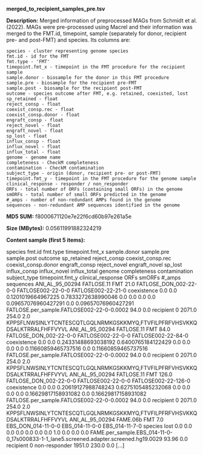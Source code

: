 **merged_to_recipient_samples_pre.tsv**

**Description:**	Merged information of preprocessed MAGs from Schmidt et al. (2022).
                        MAGs were pre-processed using Macrel and their information was merged to
                        the FMT.id, timepoint, sample (separately for donor, recipient pre- and post-FMT)
                        and species. Its columns are:

    species - cluster representing genome species
    fmt.id - id for the FMT
    fmt.type - 'FMT'
    timepoint.fmt_x - timepoint in the FMT procedure for the recipient sample
    sample.donor - biosample for the donor in this FMT procedure
    sample.pre - biosample for the recipient pre-FMT
    sample.post - biosample for the recipient post-FMT
    outcome - species outcome after FMT, e.g. retained, coexisted, lost
    sp_retained - float
    reject_consp - float
    coexist_consp.rec - float
    coexist_consp.donor - float
    engraft_consp - float
    reject_novel - float
    engraft_novel - float 
    sp_lost - float
    influx_consp - float
    influx_novel - float
    influx_total - float
    genome - genome name
    completeness - CheckM completeness
    contamination - CheckM contamination
    subject_type - origin (donor, recipient pre- or post-FMT)
    timepoint.fmt_y - timepoint in the FMT procedure for the genome sample 
    clinical_response - responder / non_responder
    ORFs - total number of ORFs (containing small ORFs) in the genome
    smORFs - total number of small ORFs predicted in the genome
    #_amps - number of non-redundant AMPs found in the genome
    sequences - non-redundant AMP sequences identified in the genome



**MD5 SUM:**	f8000671120e7e22f6cd60b97e261a5e

**Size (MBytes):**	0.05611991882324219

**Content sample (first 5 items):**

species	fmt.id	fmt.type	timepoint.fmt_x	sample.donor	sample.pre	sample.post	outcome	sp_retained	reject_consp	coexist_consp.rec	coexist_consp.donor	engraft_consp	reject_novel	engraft_novel	sp_lost	influx_consp	influx_novel	influx_total	genome	completeness	contamination	subject_type	timepoint.fmt_y	clinical_response	ORFs	smORFs	#_amps	sequences
ANI_AL_95_00294	FATLOSE.11	FMT	21.0	FATLOSE_DON_002-22-0-0	FATLOSE002-22-0-0	FATLOSE002-22-21-0	coexistence	0.0	0.0	0.1201019664967225	0.7833272638990046	0.0	0.0	0.0	0.0	0.09657076960427291	0.0	0.09657076960427291	FATLOSE.per_sample.FATLOSE002-22-0-0.0002	94.0	0.0	recipient	0		2071.0	254.0	2.0	KPPSFLNWSINLYTCNTESCQTLGQLNRMKGSKKMYQ,FTVFILPFRFVHSVKKQDSALKTRRALFHFFVYVL
ANI_AL_95_00294	FATLOSE.11	FMT	84.0	FATLOSE_DON_002-22-0-0	FATLOSE002-22-0-0	FATLOSE002-22-84-0	coexistence	0.0	0.0	0.24331488693038192	0.6400765184122429	0.0	0.0	0.0	0.0	0.11660859465737516	0.0	0.11660859465737516	FATLOSE.per_sample.FATLOSE002-22-0-0.0002	94.0	0.0	recipient	0		2071.0	254.0	2.0	KPPSFLNWSINLYTCNTESCQTLGQLNRMKGSKKMYQ,FTVFILPFRFVHSVKKQDSALKTRRALFHFFVYVL
ANI_AL_95_00294	FATLOSE.11	FMT	126.0	FATLOSE_DON_002-22-0-0	FATLOSE002-22-0-0	FATLOSE002-22-126-0	coexistence	0.0	0.0	0.20619127988748243	0.6275105485232068	0.0	0.0	0.0	0.0	0.16629817158931082	0.0	0.16629817158931082	FATLOSE.per_sample.FATLOSE002-22-0-0.0002	94.0	0.0	recipient	0		2071.0	254.0	2.0	KPPSFLNWSINLYTCNTESCQTLGQLNRMKGSKKMYQ,FTVFILPFRFVHSVKKQDSALKTRRALFHFFVYVL
ANI_AL_95_00294	FAME.06b	FMT	7.0	EBS_DON_014-11-0-0	EBS_014-11-0-0	EBS_014-11-7-0	species lost	0.0	0.0	0.0	0.0	0.0	0.0	0.0	1.0	0.0	0.0	0.0	FAME.per_sample.EBS_014-11-0-0_17s000833-1-1_lane5.screened.adapter.screened.hg19.0029	93.96	0.0	recipient	0	non-responder	1951.0	230.0	0.0	
[...]

